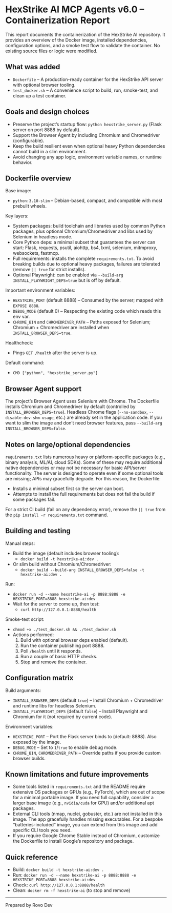 # HexStrike AI MCP Agents v6.0 – Containerization Report

This report documents the containerization of the HexStrike AI repository. It provides an overview of the Docker image, installed dependencies, configuration options, and a smoke test flow to validate the container. No existing source files or logic were modified.

## What was added

- `Dockerfile` – A production-ready container for the HexStrike API server with optional browser tooling.
- `test_docker.sh` – A convenience script to build, run, smoke-test, and clean up a test container.

## Goals and design choices

- Preserve the project’s startup flow: `python hexstrike_server.py` (Flask server on port 8888 by default).
- Support the Browser Agent by including Chromium and Chromedriver (configurable).
- Keep the build resilient even when optional heavy Python dependencies cannot build in a slim environment.
- Avoid changing any app logic, environment variable names, or runtime behavior.

## Dockerfile overview

Base image:
- `python:3.10-slim` – Debian-based, compact, and compatible with most prebuilt wheels.

Key layers:
- System packages: build toolchain and libraries used by common Python packages, plus optional Chromium/Chromedriver and libs used by Selenium in headless mode.
- Core Python deps: a minimal subset that guarantees the server can start: Flask, requests, psutil, aiohttp, bs4, lxml, selenium, mitmproxy, websockets, fastmcp.
- Full requirements: installs the complete `requirements.txt`. To avoid breaking builds due to optional heavy packages, failures are tolerated (remove `|| true` for strict installs).
- Optional Playwright: can be enabled via `--build-arg INSTALL_PLAYWRIGHT_DEPS=true` but is off by default.

Important environment variables:
- `HEXSTRIKE_PORT` (default 8888) – Consumed by the server; mapped with `EXPOSE 8888`.
- `DEBUG_MODE` (default 0) – Respecting the existing code which reads this env var.
- `CHROME_BIN` and `CHROMEDRIVER_PATH` – Paths exposed for Selenium; Chromium + Chromedriver are installed when `INSTALL_BROWSER_DEPS=true`.

Healthcheck:
- Pings `GET /health` after the server is up.

Default command:
- `CMD ["python", "hexstrike_server.py"]`

## Browser Agent support

The project’s Browser Agent uses Selenium with Chrome. The Dockerfile installs Chromium and Chromedriver by default (controlled by `INSTALL_BROWSER_DEPS=true`). Headless Chrome flags (`--no-sandbox`, `--disable-dev-shm-usage`, etc.) are already set in the application code. If you want to slim the image and don’t need browser features, pass `--build-arg INSTALL_BROWSER_DEPS=false`.

## Notes on large/optional dependencies

`requirements.txt` lists numerous heavy or platform-specific packages (e.g., binary analysis, ML/AI, cloud SDKs). Some of these may require additional native dependencies or may not be necessary for basic API/server functionality. The server is designed to operate even if some optional tools are missing; APIs may gracefully degrade. For this reason, the Dockerfile:
- Installs a minimal subset first so the server can boot.
- Attempts to install the full requirements but does not fail the build if some packages fail.

For a strict CI build (fail on any dependency error), remove the `|| true` from the `pip install -r requirements.txt` command.

## Building and testing

Manual steps:
- Build the image (default includes browser tooling):
  - `docker build -t hexstrike-ai:dev .`
- Or slim build without Chromium/Chromedriver:
  - `docker build --build-arg INSTALL_BROWSER_DEPS=false -t hexstrike-ai:dev .`

Run:
- `docker run -d --name hexstrike-ai -p 8888:8888 -e HEXSTRIKE_PORT=8888 hexstrike-ai:dev`
- Wait for the server to come up, then test:
  - `curl http://127.0.0.1:8888/health`

Smoke-test script:
- `chmod +x ./test_docker.sh && ./test_docker.sh`
- Actions performed:
  1. Build with optional browser deps enabled (default).
  2. Run the container publishing port 8888.
  3. Poll `/health` until it responds.
  4. Run a couple of basic HTTP checks.
  5. Stop and remove the container.

## Configuration matrix

Build arguments:
- `INSTALL_BROWSER_DEPS` (default `true`) – Install Chromium + Chromedriver and runtime libs for headless Selenium.
- `INSTALL_PLAYWRIGHT_DEPS` (default `false`) – Install Playwright and Chromium for it (not required by current code).

Environment variables:
- `HEXSTRIKE_PORT` – Port the Flask server binds to (default: 8888). Also exposed by the image.
- `DEBUG_MODE` – Set to `1`/`true` to enable debug mode.
- `CHROME_BIN`, `CHROMEDRIVER_PATH` – Override paths if you provide custom browser builds.

## Known limitations and future improvements

- Some tools listed in `requirements.txt` and the README require extensive OS packages or GPUs (e.g., PyTorch), which are out of scope for a minimal portable image. If you need full capability, consider a larger base image (e.g., `nvidia/cuda` for GPU) and/or additional apt packages.
- External CLI tools (nmap, nuclei, gobuster, etc.) are not installed in this image. The app gracefully handles missing executables. For a bespoke “batteries-included” image, you can extend from this image and add specific CLI tools you need.
- If you require Google Chrome Stable instead of Chromium, customize the Dockerfile to install Google’s repository and package.

## Quick reference

- Build: `docker build -t hexstrike-ai:dev .`
- Run: `docker run -d --name hexstrike-ai -p 8888:8888 -e HEXSTRIKE_PORT=8888 hexstrike-ai:dev`
- Check: `curl http://127.0.0.1:8888/health`
- Clean: `docker rm -f hexstrike-ai` (to stop and remove)

---

Prepared by Rovo Dev

